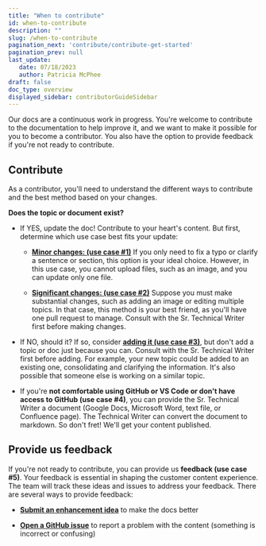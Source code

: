 ```yaml
---
title: "When to contribute"
id: when-to-contribute
description: ""
slug: /when-to-contribute
pagination_next: 'contribute/contribute-get-started'
pagination_prev: null
last_update: 
   date: 07/18/2023
   author: Patricia McPhee
draft: false
doc_type: overview
displayed_sidebar: contributorGuideSidebar
---
```


<!-- Reference links -->
[style-guide]: ./style-guide.md
[markdown]: ./markdown-reference.md
[contributor]: ./contribute.md
[site]: https://docs.beyondidentity.com/
[issues]: https://github.com/gobeyondidentity/customer-docs/issues
[repo]: https://github.com/gobeyondidentity/customer-docs
[pr]: https://github.com/gobeyondidentity/customer-docs/pulls
[enhancements]: https://github.com/gobeyondidentity/customer-docs/issues/new?assignees=&labels=%F0%9F%8C%9F+enhancement&projects=&template=enhancement.yml
[get-started]: ./get-started.md


Our docs are a continuous work in progress. You're welcome to contribute to the documentation to help improve it, and we want to make it possible for you to become a contributor. You also have the option to provide feedback if you're not ready to contribute.

## Contribute

As a contributor, you'll need to understand the different ways to contribute and the best method based on your changes.

**Does the topic or document exist?**

- If YES, update the doc! Contribute to your heart's content. But first, determine which use case best fits your update:

  - **[Minor changes: (use case #1)](edit-content-minor-changes.md)** If you only need to fix a typo or clarify a sentence or section, this option is your ideal choice. However, in this use case, you cannot upload files, such as an image, and you can update only one file.

  - **[Significant changes: (use case #2)](edit-content-significant-changes.md)** Suppose you must make substantial changes, such as adding an image or editing multiple topics. In that case, this method is your best friend, as you'll have one pull request to manage. Consult with the Sr. Technical Writer first before making changes.

- If NO, should it? If so, consider **[adding it (use case #3)](add-new-topic.md)**, but don't add a topic or doc just because you can. Consult with the Sr. Technical Writer first before adding. For example, your new topic could be added to an existing one, consolidating and clarifying the information. It's also possible that someone else is working on a similar topic. 

- If you're **not comfortable using GitHub or VS Code or don't have access to GitHub (use case #4)**, you can provide the Sr. Technical Writer a document (Google Docs, Microsoft Word, text file, or Confluence page). The Technical Writer can convert the document to markdown. So don't fret! We'll get your content published.


## Provide us feedback 

If you're not ready to contribute, you can provide us **feedback (use case #5)**. Your feedback is essential in shaping the customer content experience. The team will track these ideas and issues to address your feedback. There are several ways to provide feedback:

- **[Submit an enhancement idea][enhancements]** to make the docs better

- **[Open a GitHub issue][issues]** to report a problem with the content (something is incorrect or confusing)
  